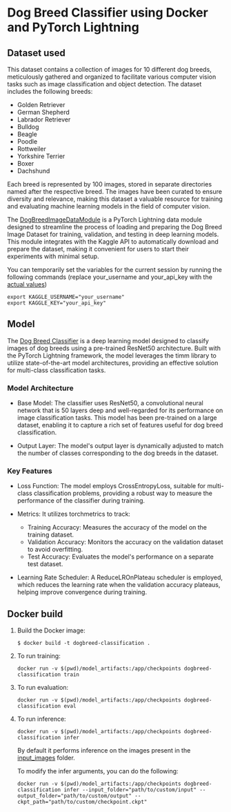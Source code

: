 # Dog Breed Classifier using Docker and PyTorch Lightning

## Dataset used 
This dataset contains a collection of images for 10 different dog breeds, meticulously gathered and organized to facilitate various computer vision tasks such as image classification and object detection. The dataset includes the following breeds:

* Golden Retriever
* German Shepherd
* Labrador Retriever
* Bulldog
* Beagle
* Poodle
* Rottweiler
* Yorkshire Terrier
* Boxer
* Dachshund

Each breed is represented by 100 images, stored in separate directories named after the respective breed. The images have been curated to ensure diversity and relevance, making this dataset a valuable resource for training and evaluating machine learning models in the field of computer vision.

The [DogBreedImageDataModule](https://github.com/mkthoma/pytorch_lightning_docker/blob/main/src/datamodules/dogbreed.py) is a PyTorch Lightning data module designed to streamline the process of loading and preparing the Dog Breed Image Dataset for training, validation, and testing in deep learning models. This module integrates with the Kaggle API to automatically download and prepare the dataset, making it convenient for users to start their experiments with minimal setup.

You can temporarily set the variables for the current session by running the following commands (replace your_username and your_api_key with the [actual values](https://www.kaggle.com/docs/api#interacting-with-datasets))
```
export KAGGLE_USERNAME="your_username"
export KAGGLE_KEY="your_api_key"
```

## Model
The [Dog Breed Classifier](https://github.com/mkthoma/pytorch_lightning_docker/blob/main/src/models/dogbreed_classifier.py) is a deep learning model designed to classify images of dog breeds using a pre-trained ResNet50 architecture. Built with the PyTorch Lightning framework, the model leverages the timm library to utilize state-of-the-art model architectures, providing an effective solution for multi-class classification tasks.

### Model Architecture
* Base Model: The classifier uses ResNet50, a convolutional neural network that is 50 layers deep and well-regarded for its performance on image classification tasks. This model has been pre-trained on a large dataset, enabling it to capture a rich set of features useful for dog breed classification.

* Output Layer: The model's output layer is dynamically adjusted to match the number of classes corresponding to the dog breeds in the dataset.

### Key Features
* Loss Function: The model employs CrossEntropyLoss, suitable for multi-class classification problems, providing a robust way to measure the performance of the classifier during training.

* Metrics: It utilizes torchmetrics to track:

    * Training Accuracy: Measures the accuracy of the model on the training dataset.
    * Validation Accuracy: Monitors the accuracy on the validation dataset to avoid overfitting.
    * Test Accuracy: Evaluates the model's performance on a separate test dataset.

* Learning Rate Scheduler: A ReduceLROnPlateau scheduler is employed, which reduces the learning rate when the validation accuracy plateaus, helping improve convergence during training.

## Docker build

1. Build the Docker image:

    ```
    $ docker build -t dogbreed-classification .
    ```

2. To run training:
    ```
    docker run -v $(pwd)/model_artifacts:/app/checkpoints dogbreed-classification train
    ```

3. To run evaluation:
    ```
    docker run -v $(pwd)/model_artifacts:/app/checkpoints dogbreed-classification eval
    ```

4. To run inference:
    ```
    docker run -v $(pwd)/model_artifacts:/app/checkpoints dogbreed-classification infer
    ```
    
    By default it performs inference on the images present in the [input_images](https://github.com/mkthoma/pytorch_lightning_docker/tree/main/model_artifacts/input_images) folder.

    To modify the infer arguments, you can do the following:
    
    ```
    docker run -v $(pwd)/model_artifacts:/app/checkpoints dogbreed-classification infer --input_folder="path/to/custom/input" --output_folder="path/to/custom/output" --ckpt_path="path/to/custom/checkpoint.ckpt"
    ```

